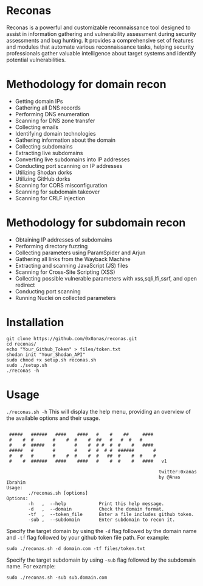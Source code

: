 # Reconas
Reconas is a powerful and customizable reconnaissance tool designed to assist in information gathering and vulnerability assessment during security assessments and bug hunting. It provides a comprehensive set of features and modules that automate various reconnaissance tasks, helping security professionals gather valuable intelligence about target systems and identify potential vulnerabilities.
# Methodology for domain recon
- Getting domain IPs
- Gathering all DNS records
- Performing DNS enumeration
- Scanning for DNS zone transfer
- Collecting emails
- Identifying domain technologies
- Gathering information about the domain
- Collecting subdomains
- Extracting live subdomains
- Converting live subdomains into IP addresses
- Conducting port scanning on IP addresses
- Utilizing Shodan dorks
- Utilizing GitHub dorks
- Scanning for CORS misconfiguration
- Scanning for subdomain takeover
- Scanning for CRLF injection

# Methodology for subdomain recon
- Obtaining IP addresses of subdomains
- Performing directory fuzzing
- Collecting parameters using ParamSpider and Arjun
- Gathering all links from the Wayback Machine
- Extracting and scanning JavaScript (JS) files
- Scanning for Cross-Site Scripting (XSS)
- Collecting possible vulnerable parameters with xss,sqli,lfi,ssrf, and open redirect
- Conducting port scanning
- Running Nuclei on collected parameters

# Installation
```
git clone https://github.com/0x0anas/reconas.git
cd reconas/
echo "Your_Github_Token" > files/token.txt
shodan init "Your_Shodan_API"
sudo chmod +x setup.sh reconas.sh
sudo ./setup.sh
./reconas -h
```
# Usage
`./reconas.sh -h`
This will display the help menu, providing an overview of the available options and their usage.
```

 #####   ######   ####    ####   #    #    ##     ####
 #    #  #       #    #  #    #  ##   #   #  #   #
 #    #  #####   #       #    #  # #  #  #    #   ####
 #####   #       #       #    #  #  # #  ######       #
 #   #   #       #    #  #    #  #   ##  #    #  #    #
 #    #  ######   ####    ####   #    #  #    #   ####   v1

                                                        twitter:0xanas
                                                        by @Anas Ibrahim
Usage:
        ./reconas.sh [options]
Options:
        -h   ,  --help            Print this help message.
        -d   ,  --domain          Check the domain format.
        -tf  ,  --token_file      Enter a file includes github token.
        -sub ,  --subdomain       Enter subdomain to recon it.
```
Specify the target domain by using the `-d` flag followed by the domain name and `-tf` flag followed by your github token file path. For example:
```
sudo ./reconas.sh -d domain.com -tf files/token.txt
```
Specify the target subdomain by using `-sub` flag followed by the subdomain name. For example:
```
sudo ./reconas.sh -sub sub.domain.com
```



